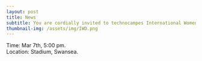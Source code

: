 ```yaml
---
layout: post
title: News
subtitle: You are cordially invited to technocampes International Womens Day!
thumbnail-img: /assets/img/IWD.png
---
```


<div style="text-align: justify;">
Time: Mar 7th, 5:00 pm.
</div>

<div style="text-align: justify;">
Location: Stadium, Swansea.
</div>

